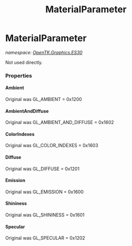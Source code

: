 ﻿---
title: MaterialParameter
---

# MaterialParameter
_namespace: [OpenTK.Graphics.ES30](N-OpenTK.Graphics.ES30.html)_

Not used directly.



### Properties

#### Ambient
Original was GL_AMBIENT = 0x1200
#### AmbientAndDiffuse
Original was GL_AMBIENT_AND_DIFFUSE = 0x1602
#### ColorIndexes
Original was GL_COLOR_INDEXES = 0x1603
#### Diffuse
Original was GL_DIFFUSE = 0x1201
#### Emission
Original was GL_EMISSION = 0x1600
#### Shininess
Original was GL_SHININESS = 0x1601
#### Specular
Original was GL_SPECULAR = 0x1202

